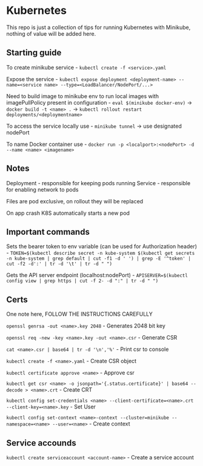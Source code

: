 # Kubernetes

This repo is just a collection of tips for running Kubernetes with Minikube, nothing of value will be added here.

## Starting guide

To create minikube service - `kubectl create -f <service>.yaml`

Expose the service - `kubectl expose deployment <deployment-name> --name=<service name> --type=<LoadBalancer/NodePort/...>` 

Need to build image to minikube env to run local images with imagePullPolicy present in configuration - `eval $(minikube docker-env)` -> `docker build -t <name> .` -> `kubectl rollout restart deployments/<deploymentname>`

To access the service locally use - `minikube tunnel` -> use designated nodePort

To name Docker container use - `docker run -p <localport>:<nodePort> -d --name <name> <imagename>`

## Notes

Deployment - responsible for keeping pods running
Service - responsible for enabling network to pods

Files are pod exclusive, on rollout they will be replaced

On app crash K8S automatically starts a new pod

## Important commands

Sets the bearer token to env variable (can be used for Authorization header) - `TOKEN=$(kubectl describe secret -n kube-system $(kubectl get secrets -n kube-system | grep default | cut -f1 -d ' ') | grep -E '^token' | cut -f2 -d':' | tr -d '\t' | tr -d " ")`

Gets the API server endpoint (localhost:nodePort) - `APISERVER=$(kubectl config view | grep https | cut -f 2- -d ":" | tr -d " ")`

## Certs

One note here, FOLLOW THE INSTRUCTIONS CAREFULLY

`openssl genrsa -out <name>.key 2048` - Generates 2048 bit key

`openssl req -new -key <name>.key -out <name>.csr` - Generate CSR

`cat <name>.csr | base64 | tr -d '\n','%'` - Print csr to console

`kubectl create -f <name>.yaml` - Create CSR object

`kubectl certificate approve <name>` - Approve csr

`kubectl get csr <name> -o jsonpath='{.status.certificate}' | base64 --decode > <name>.crt` - Create CRT

`kubectl config set-credentials <name> --client-certificate=<name>.crt --client-key=<name>.key` - Set User

`kubectl config set-context <name>-context --cluster=minikube --namespace=<name> --user=<name>` - Create context

## Service accounds

`kubectl create serviceaccount <account-name>` - Create a service account

